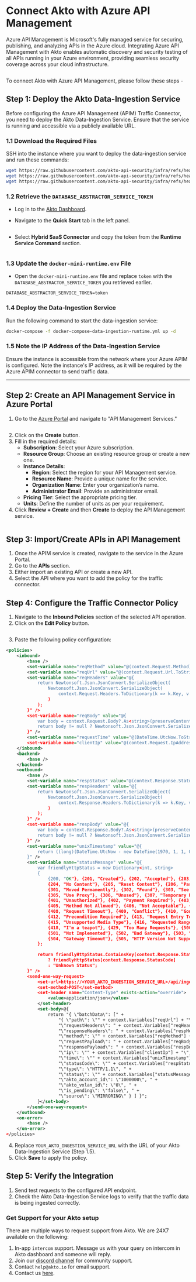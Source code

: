 # Connect Akto with Azure API Management

Azure API Management is Microsoft's fully managed service for securing, publishing, and analyzing APIs in the Azure cloud. Integrating Azure API Management with Akto enables automatic discovery and security testing of all APIs running in your Azure environment, providing seamless security coverage across your cloud infrastructure.

<figure><img src="../../.gitbook/assets/image (26).png" alt=""><figcaption></figcaption></figure>

To connect Akto with Azure API Management, please follow these steps -

## Step 1: Deploy the Akto Data-Ingestion Service
Before configuring the Azure API Management (APIM) Traffic Connector, you need to deploy the Akto Data-Ingestion Service. Ensure that the service is running and accessible via a publicly available URL.


### 1.1 Download the Required Files

SSH into the instance where you want to deploy the data-ingestion service and run these commands:

```bash
wget https://raw.githubusercontent.com/akto-api-security/infra/refs/heads/feature/quick-setup/docker-compose-data-ingestion-runtime.yml
wget https://raw.githubusercontent.com/akto-api-security/infra/refs/heads/feature/quick-setup/data-ingestion-docker.env
wget https://raw.githubusercontent.com/akto-api-security/infra/refs/heads/feature/quick-setup/docker-mini-runtime.env

```

### 1.2 Retrieve the `DATABASE_ABSTRACTOR_SERVICE_TOKEN`

* Log in to the [Akto Dashboard](https://app.akto.io/).
*   Navigate to the **Quick Start** tab in the left panel.

    <figure><img src="../../.gitbook/assets/Quick-Start.png" alt=""><figcaption></figcaption></figure>
*   Select **Hybrid SaaS Connector** and copy the token from the **Runtime Service Command** section.

    <figure><img src="../../.gitbook/assets/HybridSaaSConnector.png" alt=""><figcaption></figcaption></figure>

### 1.3 Update the `docker-mini-runtime.env` File

* Open the `docker-mini-runtime.env` file and replace `token` with the `DATABASE_ABSTRACTOR_SERVICE_TOKEN` you retrieved earlier.

```plaintext
DATABASE_ABSTRACTOR_SERVICE_TOKEN=token
```

### 1.4 Deploy the Data-Ingestion Service

Run the following command to start the data-ingestion service:

```bash
docker-compose -f docker-compose-data-ingestion-runtime.yml up -d
```

### 1.5 Note the IP Address of the Data-Ingestion Service

Ensure the instance is accessible from the network where your Azure APIM is configured. Note the instance's IP address, as it will be required by the Azure APIM connector to send traffic data.

***

## Step 2: Create an API Management Service in Azure Portal
1. Go to the [Azure Portal](https://portal.azure.com/) and navigate to "API Management Services."
   <figure><img src="../../.gitbook/assets/Screenshot 2025-03-05 at 12.19.23 AM.png" alt=""><figcaption></figcaption></figure>
2. Click on the **Create** button.
3. Fill in the required details:
   - **Subscription**: Select your Azure subscription.
   - **Resource Group**: Choose an existing resource group or create a new one.
   - **Instance Details**:
     - **Region**: Select the region for your API Management service.
     - **Resource Name**: Provide a unique name for the service.
     - **Organization Name**: Enter your organization’s name.
     - **Administrator Email**: Provide an administrator email.
   - **Pricing Tier**: Select the appropriate pricing tier.
   - **Units**: Define the number of units as per your requirement.
4. Click **Review + Create** and then **Create** to deploy the API Management service.
   <figure><img src="../../.gitbook/assets/Screenshot 2025-03-05 at 12.21.45 AM.png" alt=""><figcaption></figcaption></figure>

## Step 3: Import/Create APIs in API Management
1. Once the APIM service is created, navigate to the service in the Azure Portal.
2. Go to the **APIs** section.
3. Either import an existing API or create a new API.
4. Select the API where you want to add the policy for the traffic connector.

## Step 4: Configure the Traffic Connector Policy
1. Navigate to the **Inbound Policies** section of the selected API operation.
2. Click on the **Edit Policy** button.
   <figure><img src="../../.gitbook/assets/Screenshot 2025-03-05 at 12.24.53 AM.png" alt=""><figcaption></figcaption></figure>
3. Paste the following policy configuration:

```xml
<policies>
    <inbound>
        <base />
        <set-variable name="reqMethod" value="@(context.Request.Method)" />
        <set-variable name="reqUrl" value="@(context.Request.Url.ToString())" />
        <set-variable name="reqHeaders" value="@{
            return Newtonsoft.Json.JsonConvert.SerializeObject(
                Newtonsoft.Json.JsonConvert.SerializeObject(
                    context.Request.Headers.ToDictionary(k => k.Key, v => string.Join(", ", v.Value))
                )
            );
        }" />
        <set-variable name="reqBody" value="@{
            var body = context.Request.Body?.As<string>(preserveContent: true);
            return body != null ? Newtonsoft.Json.JsonConvert.SerializeObject(body) : "\"\"";
        }" />
        <set-variable name="requestTime" value="@(DateTime.UtcNow.ToString("o"))" />
        <set-variable name="clientIp" value="@(context.Request.IpAddress)" />
    </inbound>
    <backend>
        <base />
    </backend>
    <outbound>
        <base />
        <set-variable name="respStatus" value="@(context.Response.StatusCode)" />
        <set-variable name="respHeaders" value="@{
            return Newtonsoft.Json.JsonConvert.SerializeObject(
                Newtonsoft.Json.JsonConvert.SerializeObject(
                    context.Response.Headers.ToDictionary(k => k.Key, v => string.Join(", ", v.Value))
                )
            );
        }" />
        <set-variable name="respBody" value="@{
            var body = context.Response.Body?.As<string>(preserveContent: true);
            return body != null ? Newtonsoft.Json.JsonConvert.SerializeObject(body) : "\"\"";
        }" />
        <set-variable name="unixTimestamp" value="@{
            return ((long)(DateTime.UtcNow - new DateTime(1970, 1, 1, 0, 0, 0, DateTimeKind.Utc)).TotalSeconds).ToString();
        }" />
        <set-variable name="statusMessage" value="@{
            var friendlyHttpStatus = new Dictionary<int, string>
            {
                {200, "OK"}, {201, "Created"}, {202, "Accepted"}, {203, "Non-Authoritative Information"},
                {204, "No Content"}, {205, "Reset Content"}, {206, "Partial Content"}, {300, "Multiple Choices"},
                {301, "Moved Permanently"}, {302, "Found"}, {303, "See Other"}, {304, "Not Modified"},
                {305, "Use Proxy"}, {306, "Unused"}, {307, "Temporary Redirect"}, {400, "Bad Request"},
                {401, "Unauthorized"}, {402, "Payment Required"}, {403, "Forbidden"}, {404, "Not Found"},
                {405, "Method Not Allowed"}, {406, "Not Acceptable"}, {407, "Proxy Authentication Required"},
                {408, "Request Timeout"}, {409, "Conflict"}, {410, "Gone"}, {411, "Length Required"},
                {412, "Precondition Required"}, {413, "Request Entry Too Large"}, {414, "Request-URI Too Long"},
                {415, "Unsupported Media Type"}, {416, "Requested Range Not Satisfiable"}, {417, "Expectation Failed"},
                {418, "I'm a teapot"}, {429, "Too Many Requests"}, {500, "Internal Server Error"},
                {501, "Not Implemented"}, {502, "Bad Gateway"}, {503, "Service Unavailable"},
                {504, "Gateway Timeout"}, {505, "HTTP Version Not Supported"}
            };

            return friendlyHttpStatus.ContainsKey(context.Response.StatusCode) 
                ? friendlyHttpStatus[context.Response.StatusCode] 
                : "Unknown Status";
        }" />
        <send-one-way-request>
            <set-url>https://<YOUR_AKTO_INGESTION_SERVICE_URL>/api/ingestData</set-url>
            <set-method>POST</set-method>
            <set-header name="Content-Type" exists-action="override">
                <value>application/json</value>
            </set-header>
            <set-body>@{
                return "{ \"batchData\": [" +
                    "{ \"path\": \"" + context.Variables["reqUrl"] + "\", " +
                    "\"requestHeaders\": " + context.Variables["reqHeaders"] + ", " +
                    "\"responseHeaders\": " + context.Variables["respHeaders"] + ", " +
                    "\"method\": \"" + context.Variables["reqMethod"] + "\", " +
                    "\"requestPayload\": " + context.Variables["reqBody"] + ", " +
                    "\"responsePayload\": " + context.Variables["respBody"] + ", " +
                    "\"ip\": \"" + context.Variables["clientIp"] + "\", " +
                    "\"time\": \"" + context.Variables["unixTimestamp"] + "\", " +
                    "\"statusCode\": \"" + context.Variables["respStatus"] + "\", " +
                    "\"type\": \"HTTP/1.1\", " +
                    "\"status\": \"" + context.Variables["statusMessage"] + "\", " +
                    "\"akto_account_id\": \"1000000\", " +
                    "\"akto_vxlan_id\": \"0\", " +
                    "\"is_pending\": \"false\", " +
                    "\"source\": \"MIRRORING\" } ] }";
            }</set-body>
        </send-one-way-request>
    </outbound>
    <on-error>
        <base />
    </on-error>
</policies>
```

4. Replace `YOUR_AKTO_INGESTION_SERVICE_URL` with the URL of your Akto Data-Ingestion Service (Step 1.5).
5. Click **Save** to apply the policy.

## Step 5: Verify the Integration
1. Send test requests to the configured API endpoint.
2. Check the Akto Data-Ingestion Service logs to verify that the traffic data is being ingested correctly.


### Get Support for your Akto setup

There are multiple ways to request support from Akto. We are 24X7 available on the following:

1. In-app `intercom` support. Message us with your query on intercom in Akto dashboard and someone will reply.
2. Join our [discord channel](https://www.akto.io/community) for community support.
3. Contact `help@akto.io` for email support.
4. Contact us [here](https://www.akto.io/contact-us).
